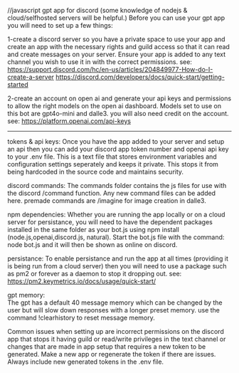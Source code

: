 //javascript gpt app for discord
(some knowledge of nodejs & cloud/selfhosted servers will be helpful.) 
Before you can use your gpt app you will need to set up a few things:

1-create a discord server so you have a private space to use your app 
and create an app with the necessary rights and guild access so that 
it can read and create messages on your server. Ensure your app is added
to any text channel you wish to use it in with the correct permissions.
see:
https://support.discord.com/hc/en-us/articles/204849977-How-do-I-create-a-server
https://discord.com/developers/docs/quick-start/getting-started

2-create an account on open ai and generate your api keys and permissions
to allow the right models on the open ai dashboard. Models set to use
on this bot are gpt4o-mini and dalle3. you will also need credit on the account.
see: https://platform.openai.com/api-keys

 ------------------------------
tokens & api keys:
Once you have the app added to your server and setup an api then you
can add your discord app token number and openai api key to your .env file.
This is a text file that stores environment variables and
configuration settings seperately and keeps it private. This stops it 
from being hardcoded in the source code and maintains security.

discord commands:
The commands folder contains the js files for use with the discord 
/command function. Any new command files can be added here. 
premade commands are /imagine for image creation in dalle3. 

npm dependencies:
Whether you are running the app locally or on a cloud server for 
persistance, you will need to have the dependent packages installed 
in the same folder as your bot.js using npm install (node.js,openai,discord.js,
natural). Start the bot.js file with the command: node bot.js and 
it will then be shown as online on discord.

persistance: 
To enable persistance and run the app at all times (providing it is being run 
from a cloud server) then you will need to use a package such as pm2 or
 forever as a daemon to stop it dropping out.
see: https://pm2.keymetrics.io/docs/usage/quick-start/ 

gpt memory:  
The gpt has a default 40 message memory which can be changed by the user 
but will slow down responses with a longer preset memory.
use the command !clearhistory to reset message memory.

Common issues when setting up are incorrect permissions on the discord 
app that stops it having guild or read/write privileges in the text channel 
or changes that are made in app setup that requires a new token to be generated.
 Make a new app or regenerate the token if there are issues. Always include
new generated tokens in the .env file. 






